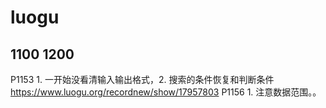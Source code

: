 # luogu 
## 1100 1200

P1153 1. 一开始没看清输入输出格式，2. 搜索的条件恢复和判断条件 https://www.luogu.org/recordnew/show/17957803
P1156 1. 注意数据范围。。
